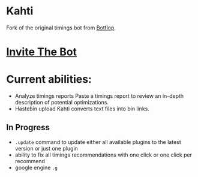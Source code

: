 # Kahti
Fork of the original timings bot from [Botflop](https://github.com/Pemigrade/botflop).

# [Invite The Bot](https://discord.com/oauth2/authorize?client_id=801178754772500500&permissions=68608&scope=bot)

# Current abilities:
- Analyze timings reports
Paste a timings report to review an in-depth description of potential optimizations.
- Hastebin upload
Kahti converts text files into bin links.



## In Progress
* `.update` command to update either all available plugins to the latest version or just one plugin
* ability to fix all timings recommendations with one click or one click per recommend
* google engine `.g`
